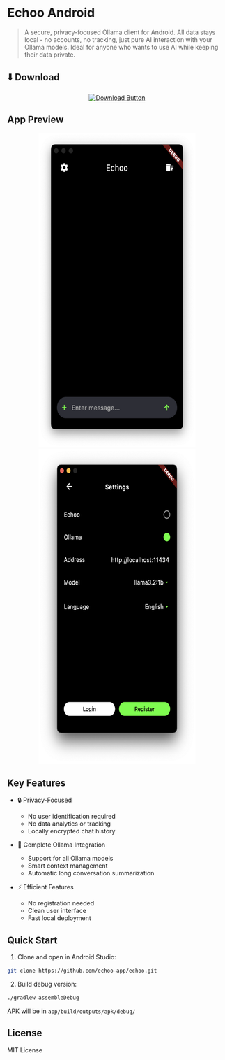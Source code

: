 # Echoo Android

> A secure, privacy-focused Ollama client for Android. All data stays local - no accounts, no tracking, just pure AI interaction with your Ollama models. Ideal for anyone who wants to use AI while keeping their data private.

## ⬇️ Download

<div align="center">
  <a href="https://github.com/echoo-app/echoo/releases/latest/download/app-release.apk">
    <img src="https://img.shields.io/badge/DOWNLOAD%20APK-brightgreen?style=for-the-badge&logo=android&logoColor=white&labelColor=green&color=green" height="60" alt="Download Button"/>
  </a>
</div>

## App Preview

<p align="center">
  <img src="https://raw.githubusercontent.com/echoo-app/echoo/android-only/images/home.png" width="360" height="720" alt="Home Screen" />
  <img src="https://raw.githubusercontent.com/echoo-app/echoo/android-only/images/settings.png" width="360" height="720" alt="Settings Screen" />
</p>

## Key Features

- 🔒 Privacy-Focused
  - No user identification required
  - No data analytics or tracking
  - Locally encrypted chat history
  
- 🤖 Complete Ollama Integration
  - Support for all Ollama models
  - Smart context management
  - Automatic long conversation summarization

- ⚡ Efficient Features
  - No registration needed
  - Clean user interface
  - Fast local deployment

## Quick Start

1. Clone and open in Android Studio:
```bash
git clone https://github.com/echoo-app/echoo.git
```

2. Build debug version:
```bash
./gradlew assembleDebug
```

APK will be in `app/build/outputs/apk/debug/`

## License

MIT License
